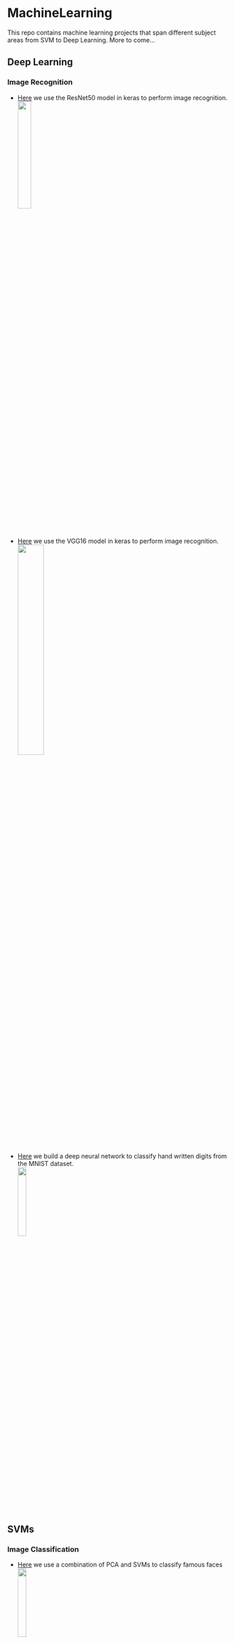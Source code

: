 # MachineLearning
This repo contains machine learning projects that span different subject areas from SVM to Deep Learning. More to come...

## Deep Learning
### Image Recognition
* [Here](/DeepLearning/ImageRecog/DeepLearningWithKeras-ImageRecog.ipynb) we use the ResNet50 model in keras to perform image recognition.<br/>
[<img align="center" src='https://ichef.bbci.co.uk/news/624/cpsprodpb/1245E/production/_102564847_gettyimages-946921072.jpg' width="25%"/>](/DeepLearning/ImageRecog/DeepLearningWithKeras-ImageRecog.ipynb)

* [Here](/DeepLearning/ImageRecog/DeepLearningWithKeras_ImageRecog_VGG16.ipynb) we use the VGG16 model in keras to perform image recognition.<br/>
[<img align="center" src='https://camo.githubusercontent.com/aaa4dfbee5a65ad656fe8fc2233ce0628dbc7720/68747470733a2f2f6d69726f2e6d656469756d2e636f6d2f6d61782f313230302f312a4154497831536d6b45483046614c5f35664d765832772e6a706567' width="35%"/>](/DeepLearning/ImageRecog/DeepLearningWithKeras_ImageRecog_VGG16.ipynb)


* [Here](DeepLearning/ImageRecog/DeepLearning_DigitClassificationWithKeras.ipynb) we build a deep neural network to classify hand written digits from the MNIST dataset. <br/>
[<img align="center" src='https://camo.githubusercontent.com/67f1a590b484c3f006597f781a46b60903c26d23/68747470733a2f2f692e7974696d672e636f6d2f76692f7572364a5932486c2d4d4d2f687164656661756c742e6a7067' width="20%" hight="30%"/>](DeepLearning/ImageRecog/DeepLearning_DigitClassificationWithKeras.ipynb)



## SVMs
### Image Classification
* [Here](SVM/EigenFaces_PCA.ipynb) we use a combination of PCA and SVMs to classify famous faces
[<img align="center" src='https://upload.wikimedia.org/wikipedia/commons/6/67/Eigenfaces.png' width="20%" hight="40%"/>](SVM/EigenFaces_PCA.ipynb)
